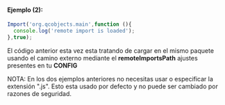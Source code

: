 #### Ejemplo (2):

```javascript
Import('org.qcobjects.main',function (){
  console.log('remote import is loaded');
},true);
```

El código anterior esta vez esta tratando de cargar en el mismo paquete usando el camino externo mediante el **remoteImportsPath** ajustes presentes en tu **CONFIG**

NOTA: En los dos ejemplos anteriores no necesitas usar o especificar la extensión ".js". Esto esta usado por defecto y no puede ser cambiado por razones de seguridad.
